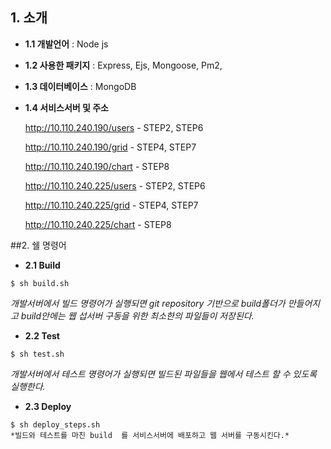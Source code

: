 ## 1. 소개
* **1.1 개발언어** : Node js
* **1.2 사용한 패키지** : Express, Ejs, Mongoose, Pm2,
* **1.3 데이터베이스** : MongoDB
* **1.4 서비스서버 및 주소** 
	
	http://10.110.240.190/users - STEP2, STEP6
	
	http://10.110.240.190/grid - STEP4, STEP7
	
	http://10.110.240.190/chart -  STEP8

	http://10.110.240.225/users - STEP2, STEP6
	
	http://10.110.240.225/grid - STEP4, STEP7
	
	http://10.110.240.225/chart -  STEP8

##2. 쉘 명령어
* **2.1 Build**
```
$ sh build.sh
```
*개발서버에서 빌드 명령어가 실행되면 git repository 기반으로 build폴더가 만들어지고 build안에는 웹 섭서버 구동을 위한 최소한의 파일들이 저장된다.*
								 
* **2.2 Test**
```
$ sh test.sh
```
*개발서버에서 테스트 명령어가 실행되면 빌드된 파일들을 웹에서 테스트 할 수 있도록 실행한다.*
					    
* **2.3 Deploy** 
```
$ sh deploy_steps.sh
*빌드와 테스트를 마친 build  를 서비스서버에 배포하고 웹 서버를 구동시킨다.* 
